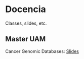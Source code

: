 # Docencia
Classes, slides, etc. 


## Master UAM

Cancer Genomic Databases: [Slides](https://www.dropbox.com/s/up767csx8lvgbty/CancerGenomicsResources.pdf?dl=0)
